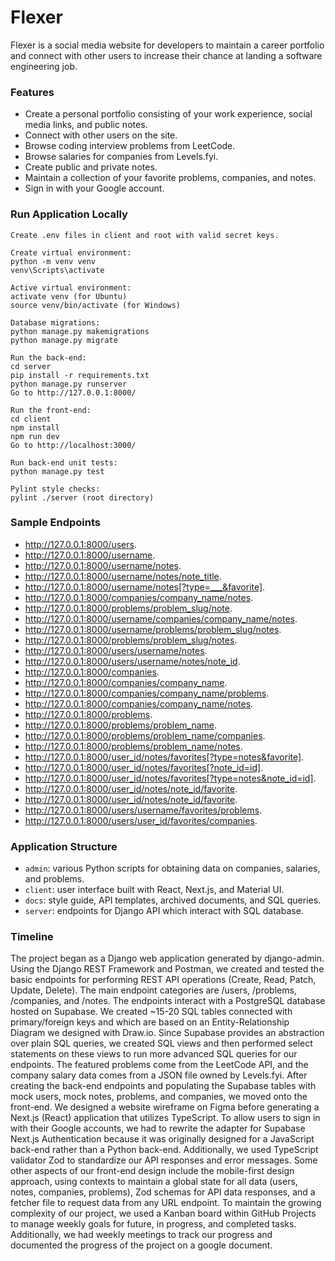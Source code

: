 # Flexer

Flexer is a social media website for developers to maintain a career portfolio and connect with other users to increase their chance at landing a software engineering job.

### Features

- Create a personal portfolio consisting of your work experience, social media links, and public notes.
- Connect with other users on the site.
- Browse coding interview problems from LeetCode.
- Browse salaries for companies from Levels.fyi.
- Create public and private notes.
- Maintain a collection of your favorite problems, companies, and notes.
- Sign in with your Google account.

### Run Application Locally

```
Create .env files in client and root with valid secret keys.

Create virtual environment:
python -m venv venv
venv\Scripts\activate

Active virtual environment:
activate venv (for Ubuntu)
source venv/bin/activate (for Windows)

Database migrations:
python manage.py makemigrations
python manage.py migrate

Run the back-end:
cd server
pip install -r requirements.txt
python manage.py runserver
Go to http://127.0.0.1:8000/

Run the front-end:
cd client
npm install
npm run dev
Go to http://localhost:3000/

Run back-end unit tests:
python manage.py test

Pylint style checks:
pylint ./server (root directory)
```

### Sample Endpoints

- http://127.0.0.1:8000/users.
- http://127.0.0.1:8000/username.
- http://127.0.0.1:8000/username/notes.
- http://127.0.0.1:8000/username/notes/note_title.
- http://127.0.0.1:8000/username/notes[?type=___&favorite].
- http://127.0.0.1:8000/companies/company_name/notes.
- http://127.0.0.1:8000/problems/problem_slug/note.
- http://127.0.0.1:8000/username/companies/company_name/notes.
- http://127.0.0.1:8000/username/problems/problem_slug/notes.
- http://127.0.0.1:8000/problems/problem_slug/notes.
- http://127.0.0.1:8000/users/username/notes.
- http://127.0.0.1:8000/users/username/notes/note_id.
- http://127.0.0.1:8000/companies.
- http://127.0.0.1:8000/companies/company_name.
- http://127.0.0.1:8000/companies/company_name/problems.
- http://127.0.0.1:8000/companies/company_name/notes.
- http://127.0.0.1:8000/problems.
- http://127.0.0.1:8000/problems/problem_name.
- http://127.0.0.1:8000/problems/problem_name/companies.
- http://127.0.0.1:8000/problems/problem_name/notes.
- http://127.0.0.1:8000/user_id/notes/favorites[?type=notes&favorite].
- http://127.0.0.1:8000/user_id/notes/favorites[?note_id=id].
- http://127.0.0.1:8000/user_id/notes/favorites[?type=notes&note_id=id].
- http://127.0.0.1:8000/user_id/notes/note_id/favorite.
- http://127.0.0.1:8000/user_id/notes/note_id/favorite.
- http://127.0.0.1:8000/users/username/favorites/problems.
- http://127.0.0.1:8000/users/user_id/favorites/companies.

### Application Structure

- `admin`: various Python scripts for obtaining data on companies, salaries, and problems.
- `client`: user interface built with React, Next.js, and Material UI.
- `docs`: style guide, API templates, archived documents, and SQL queries.
- `server`: endpoints for Django API which interact with SQL database.

### Timeline

The project began as a Django web application generated by django-admin. Using the Django REST Framework and Postman, we created and tested the basic endpoints for performing REST API operations (Create, Read, Patch, Update, Delete). The main endpoint categories are /users, /problems, /companies, and /notes. The endpoints interact with a PostgreSQL database hosted on Supabase. We created ~15-20 SQL tables connected with primary/foreign keys and which are based on an Entity-Relationship Diagram we designed with Draw.io. Since Supabase provides an abstraction over plain SQL queries, we created SQL views and then performed select statements on these views to run more advanced SQL queries for our endpoints. The featured problems come from the LeetCode API, and the company salary data comes from a JSON file owned by Levels.fyi. After creating the back-end endpoints and populating the Supabase tables with mock users, mock notes, problems, and companies, we moved onto the front-end. We designed a website wireframe on Figma before generating a Next.js (React) application that utilizes TypeScript. To allow users to sign in with their Google accounts, we had to rewrite the adapter for Supabase Next.js Authentication because it was originally designed for a JavaScript back-end rather than a Python back-end. Additionally, we used TypeScript validator Zod to standardize our API responses and error messages. Some other aspects of our front-end design include the mobile-first design approach, using contexts to maintain a global state for all data (users, notes, companies, problems), Zod schemas for API data responses, and a fetcher file to request data from any URL endpoint. To maintain the growing complexity of our project, we used a Kanban board within GitHub Projects to manage weekly goals for future, in progress, and completed tasks. Additionally, we had weekly meetings to track our progress and documented the progress of the project on a google document.
